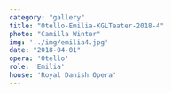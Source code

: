 ```yaml
---
category: "gallery"
title: "Otello-Emilia-KGLTeater-2018-4"
photo: "Camilla Winter"
img: '../img/emilia4.jpg'
date: "2018-04-01"
opera: 'Otello'
role: 'Emilia'
house: 'Royal Danish Opera'
---
```


